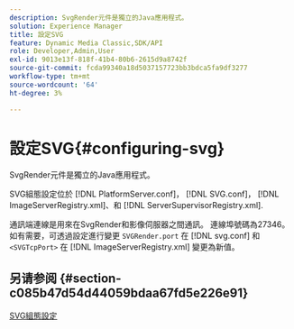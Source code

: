 ```yaml
---
description: SvgRender元件是獨立的Java應用程式。
solution: Experience Manager
title: 設定SVG
feature: Dynamic Media Classic,SDK/API
role: Developer,Admin,User
exl-id: 9013e13f-818f-41b4-80b6-2615d9a8742f
source-git-commit: fcda99340a18d5037157723bb3bdca5fa9df3277
workflow-type: tm+mt
source-wordcount: '64'
ht-degree: 3%

---
```


# 設定SVG{#configuring-svg}

SvgRender元件是獨立的Java應用程式。

SVG組態設定位於 [!DNL PlatformServer.conf]， [!DNL SVG.conf]， [!DNL ImageServerRegistry.xml]、和 [!DNL ServerSupervisorRegistry.xml].

通訊端連線是用來在SvgRender和影像伺服器之間通訊。 連線埠號碼為27346。 如有需要，可透過設定進行變更 `SVGRender.port` 在 [!DNL svg.conf] 和 `<SVGTcpPort>` 在 [!DNL ImageServerRegistry.xml] 變更為新值。

## 另请参阅 {#section-c085b47d54d44059bdaa67fd5e226e91}

[SVG組態設定](../../../is-api/image-serving-api-ref/c-configuration-and-administration/c-server-settings/r-svg.md#reference-232104868b2d4af9a4ac9c87552c0bb5)
